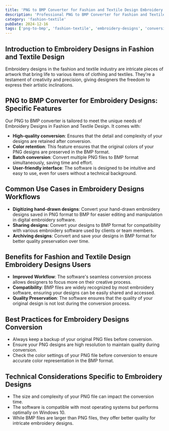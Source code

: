 ```yaml
---
title: 'PNG to BMP Converter for Fashion and Textile Design Embroidery Designs'
description: 'Professional PNG to BMP Converter for Fashion and Textile Design Embroidery Designs. Optimized for Fashion and Textile Design embroidery designs workflows.'
category: 'fashion-textile'
pubDate: 2024-12-16
tags: ['png-to-bmp', 'fashion-textile', 'embroidery-designs', 'conversion']
---
```


## Introduction to Embroidery Designs in Fashion and Textile Design

Embroidery designs in the fashion and textile industry are intricate pieces of artwork that bring life to various items of clothing and textiles. They're a testament of creativity and precision, giving designers the freedom to express their artistic inclinations.

## PNG to BMP Converter for Embroidery Designs: Specific Features

Our PNG to BMP converter is tailored to meet the unique needs of Embroidery Designs in Fashion and Textile Design. It comes with:

- **High-quality conversion**: Ensures that the detail and complexity of your designs are retained after conversion.
- **Color retention**: This feature ensures that the original colors of your PNG designs are preserved in the BMP format.
- **Batch conversion**: Convert multiple PNG files to BMP format simultaneously, saving time and effort.
- **User-friendly interface**: The software is designed to be intuitive and easy to use, even for users without a technical background.

## Common Use Cases in Embroidery Designs Workflows

- **Digitizing hand-drawn designs**: Convert your hand-drawn embroidery designs saved in PNG format to BMP for easier editing and manipulation in digital embroidery software.
- **Sharing designs**: Convert your designs to BMP format for compatibility with various embroidery software used by clients or team members.
- **Archiving designs**: Convert and save your designs in BMP format for better quality preservation over time.

## Benefits for Fashion and Textile Design Embroidery Designs Users

- **Improved Workflow**: The software's seamless conversion process allows designers to focus more on their creative process.
- **Compatibility**: BMP files are widely recognized by most embroidery software, ensuring your designs can be easily shared and accessed.
- **Quality Preservation**: The software ensures that the quality of your original design is not lost during the conversion process.

## Best Practices for Embroidery Designs Conversion

- Always keep a backup of your original PNG files before conversion.
- Ensure your PNG designs are high resolution to maintain quality during conversion.
- Check the color settings of your PNG file before conversion to ensure accurate color representation in the BMP format.

## Technical Considerations Specific to Embroidery Designs

- The size and complexity of your PNG file can impact the conversion time.
- The software is compatible with most operating systems but performs optimally on Windows 10.
- While BMP files are larger than PNG files, they offer better quality for intricate embroidery designs.